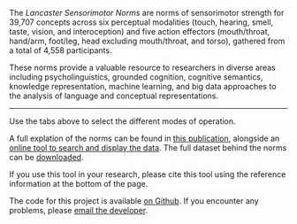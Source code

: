 The *Lancaster Sensorimotor Norms* are norms of sensorimotor strength for 39,707 concepts across six perceptual modalities (touch, hearing, smell, taste, vision, and interoception) and five action effectors (mouth/throat, hand/arm, foot/leg, head excluding mouth/throat, and torso), gathered from a total of 4,558 participants.

These norms provide a valuable resource to researchers in diverse areas including psycholinguistics, grounded cognition, cognitive semantics, knowledge representation, machine learning, and big data approaches to the analysis of language and conceptual representations.

---

Use the tabs above to select the different modes of operation.

A full explation of the norms can be found in [this publication](https://osf.io/v9j6q/), alongside an [online tool to search and display the data](https://www.lancaster.ac.uk/psychology/lsnorms/). The full dataset behind the norms can be [downloaded](http://osf.io/7emr6/).

If you use this tool in your research, please cite this tool using the reference information at the bottom of the page.

The code for this project is available [on Github](https://github.com/emcoglab/sensorimotor-web-app-shiny).
If you encounter any problems, please [email the developer](mailto:c.wingfield@lancaster.ac.uk).
